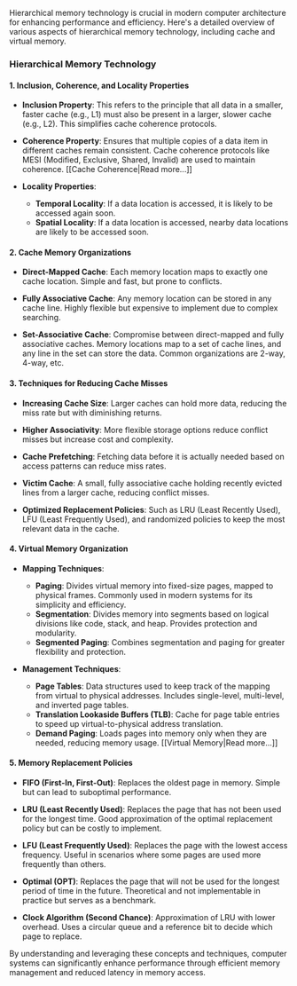 Hierarchical memory technology is crucial in modern computer architecture for enhancing performance and efficiency. Here's a detailed overview of various aspects of hierarchical memory technology, including cache and virtual memory.

### Hierarchical Memory Technology

#### 1. Inclusion, Coherence, and Locality Properties

- **Inclusion Property**: This refers to the principle that all data in a smaller, faster cache (e.g., L1) must also be present in a larger, slower cache (e.g., L2). This simplifies cache coherence protocols.
  
- **Coherence Property**: Ensures that multiple copies of a data item in different caches remain consistent. Cache coherence protocols like MESI (Modified, Exclusive, Shared, Invalid) are used to maintain coherence.  [[Cache Coherence|Read more...]]

- **Locality Properties**:
  - **Temporal Locality**: If a data location is accessed, it is likely to be accessed again soon.
  - **Spatial Locality**: If a data location is accessed, nearby data locations are likely to be accessed soon.

#### 2. Cache Memory Organizations

- **Direct-Mapped Cache**: Each memory location maps to exactly one cache location. Simple and fast, but prone to conflicts.
  
- **Fully Associative Cache**: Any memory location can be stored in any cache line. Highly flexible but expensive to implement due to complex searching.

- **Set-Associative Cache**: Compromise between direct-mapped and fully associative caches. Memory locations map to a set of cache lines, and any line in the set can store the data. Common organizations are 2-way, 4-way, etc.

#### 3. Techniques for Reducing Cache Misses

- **Increasing Cache Size**: Larger caches can hold more data, reducing the miss rate but with diminishing returns.
  
- **Higher Associativity**: More flexible storage options reduce conflict misses but increase cost and complexity.

- **Cache Prefetching**: Fetching data before it is actually needed based on access patterns can reduce miss rates.

- **Victim Cache**: A small, fully associative cache holding recently evicted lines from a larger cache, reducing conflict misses.

- **Optimized Replacement Policies**: Such as LRU (Least Recently Used), LFU (Least Frequently Used), and randomized policies to keep the most relevant data in the cache.

#### 4. Virtual Memory Organization

- **Mapping Techniques**:
  - **Paging**: Divides virtual memory into fixed-size pages, mapped to physical frames. Commonly used in modern systems for its simplicity and efficiency.
  - **Segmentation**: Divides memory into segments based on logical divisions like code, stack, and heap. Provides protection and modularity.
  - **Segmented Paging**: Combines segmentation and paging for greater flexibility and protection.

- **Management Techniques**:
  - **Page Tables**: Data structures used to keep track of the mapping from virtual to physical addresses. Includes single-level, multi-level, and inverted page tables.
  - **Translation Lookaside Buffers (TLB)**: Cache for page table entries to speed up virtual-to-physical address translation.
  - **Demand Paging**: Loads pages into memory only when they are needed, reducing memory usage.
[[Virtual Memory|Read more...]]

#### 5. Memory Replacement Policies

- **FIFO (First-In, First-Out)**: Replaces the oldest page in memory. Simple but can lead to suboptimal performance.
  
- **LRU (Least Recently Used)**: Replaces the page that has not been used for the longest time. Good approximation of the optimal replacement policy but can be costly to implement.

- **LFU (Least Frequently Used)**: Replaces the page with the lowest access frequency. Useful in scenarios where some pages are used more frequently than others.

- **Optimal (OPT)**: Replaces the page that will not be used for the longest period of time in the future. Theoretical and not implementable in practice but serves as a benchmark.

- **Clock Algorithm (Second Chance)**: Approximation of LRU with lower overhead. Uses a circular queue and a reference bit to decide which page to replace.

By understanding and leveraging these concepts and techniques, computer systems can significantly enhance performance through efficient memory management and reduced latency in memory access.